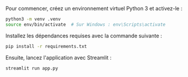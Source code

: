 Pour commencer, créez un environnement virtuel Python 3 et activez-le :

```bash
python3 -m venv .venv
source env/bin/activate  # Sur Windows : env\Scripts\activate
```

Installez les dépendances requises avec la commande suivante :

```bash
pip install -r requirements.txt
```

Ensuite, lancez l'application avec Streamlit :

```bash
streamlit run app.py
```